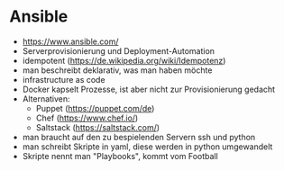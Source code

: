 # Ansible
* https://www.ansible.com/
* Serverprovisionierung und Deployment-Automation
* idempotent (https://de.wikipedia.org/wiki/Idempotenz)
* man beschreibt deklarativ, was man haben möchte
* infrastructure as code
* Docker kapselt Prozesse, ist aber nicht zur Provisionierung gedacht
* Alternativen:
	* Puppet (https://puppet.com/de)
	* Chef (https://www.chef.io/)
	* Saltstack (https://saltstack.com/)
* man braucht auf den zu bespielenden Servern ssh und python
* man schreibt Skripte in yaml, diese werden in python umgewandelt
* Skripte nennt man "Playbooks", kommt vom Football
